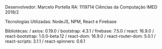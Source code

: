 Desenvolvedor: Marcelo Portella
RA: 1119714
Ciências da Computação IMED 2019/2

Técnologias Utilizadas:
NodeJS, NPM, React e Firebase

Bibliotécas:
 / axios: 0.19.0
 / bootstrap: 4.3.1
 / firebase: 7.5.0
 / react: 16.9.0
 / react-bootstrap: 1.0.0-beta.12
 / react-dom: 16.9.0
 / react-router-dom: 5.0.1
 / react-scripts: 3.1.1
 / react-spinners: 0.6.1
